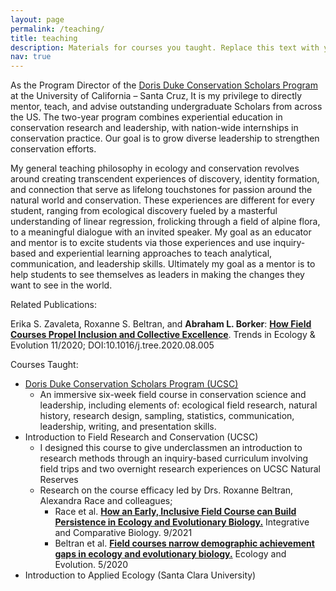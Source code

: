 ```yaml
---
layout: page
permalink: /teaching/
title: teaching
description: Materials for courses you taught. Replace this text with your description.
nav: true
---
```


As the Program Director of the [Doris Duke Conservation Scholars Program](https://conservationscholars.ucsc.edu/) at the University of California &#8211; Santa Cruz, It is my privilege to directly mentor, teach, and advise outstanding undergraduate Scholars from across the US. The two-year program combines experiential education in conservation research and leadership, with nation-wide internships in conservation practice. Our goal is to grow diverse leadership to strengthen conservation efforts.

My general teaching philosophy in ecology and conservation revolves around creating transcendent experiences of discovery, identity formation, and connection that serve as lifelong touchstones for passion around the natural world and conservation. These experiences are different for every student, ranging from ecological discovery fueled by a masterful understanding of linear regression, frolicking through a field of alpine flora, to a meaningful dialogue with an invited speaker. My goal as an educator and mentor is to excite students via those experiences and use inquiry-based and experiential learning approaches to teach analytical, communication, and leadership skills. Ultimately my goal as a mentor is to help students to see themselves as leaders in making the changes they want to see in the world.

Related Publications:

Erika S. Zavaleta, Roxanne S. Beltran, and **Abraham L. Borker**: **<a href="https://www.cell.com/trends/ecology-evolution/fulltext/S0169-5347(20)30220-2" target="_blank" rel="noopener noreferrer">How Field Courses Propel Inclusion and Collective Excellence</a>**. Trends in Ecology & Evolution 11/2020; DOI:10.1016/j.tree.2020.08.005

Courses Taught:

  * [Doris Duke Conservation Scholars Program (UCSC)](https://conservationscholars.ucsc.edu/)
      * An immersive six-week field course in conservation science and leadership, including elements of: ecological field research, natural history, research design, sampling, statistics, communication, leadership, writing, and presentation skills.
  * Introduction to Field Research and Conservation (UCSC)
      * I designed this course to give underclassmen an introduction to research methods through an inquiry-based curriculum involving field trips and two overnight research experiences on UCSC Natural Reserves 
      * Research on the course efficacy led by Drs. Roxanne Beltran, Alexandra Race and colleagues; 
          * Race et al. **[How an Early, Inclusive Field Course can Build Persistence in Ecology and Evolutionary Biology.](https://doi.org/10.1093/icb/icab121)** Integrative and Comparative Biology. 9/2021
          * Beltran et al. **[Field courses narrow demographic achievement gaps in ecology and evolutionary biology.](https://doi.org/10.1002/ece3.6300)** Ecology and Evolution. 5/2020
  * Introduction to Applied Ecology (Santa Clara University)
